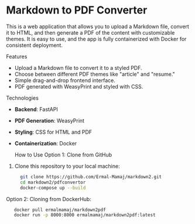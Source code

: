 # Markdown to PDF Converter

This is a web application that allows you to upload a Markdown file, convert it to HTML, and then generate a PDF of the content with customizable themes. It is easy to use, and the app is fully containerized with Docker for consistent deployment.

 Features
- Upload a Markdown file to convert it to a styled PDF.
- Choose between different PDF themes like "article" and "resume."
- Simple drag-and-drop frontend interface.
- PDF generated with WeasyPrint and styled with CSS.

Technologies
- **Backend**: FastAPI
- **PDF Generation**: WeasyPrint
- **Styling**: CSS for HTML and PDF
- **Containerization**: Docker

     How to Use
 Option 1: Clone from GitHub

1. Clone this repository to your local machine:
   ```bash
     git clone https://github.com/Ermal-Mamaj/markdown2.git
     cd markdown2/pdfconvertor
     docker-compose up --build

  Option 2: Cloning from DockerHub:
  ```bash
     docker pull ermalmamaj/markdown2pdf
     docker run -p 8000:8000 ermalmamaj/markdown2pdf:latest
    
